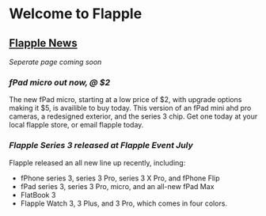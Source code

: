 # Welcome to Flapple

## **[Flapple News](flappletech.github.io/home/news)**
_Seperate page coming soon_



### _fPad micro out now, @ $2_

The new fPad micro, starting at a low price of $2, with upgrade options making it $5, is availible to buy today. This version of an fPad mini ahd pro cameras, a redesigned exterior, and the series 3 chip. Get one today at your local flapple store, or email flapple today. 

### _Flapple Series 3 released at Flapple Event July_

Flapple released an all new line up recently, including:
 - fPhone series 3, series 3 Pro,  series 3 X Pro,  and fPhone Flip
 - fPad series 3, series 3 Pro, micro, and an all-new fPad Max
 - FlatBook 3
 - Flapple Watch 3, 3 Plus, and 3 Pro, which comes in four colors.
 
 
 
 







